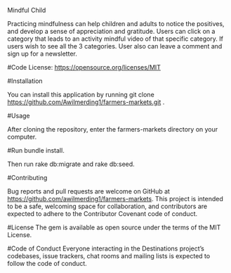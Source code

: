 Mindful Child 

Practicing mindfulness can help children and adults to notice the positives, and develop a sense of appreciation and gratitude. Users can click on a category that leads to an activity mindful video of that specific category. If users wish to see all the 3 categories. User also can leave a comment and sign up for a newsletter. 

#Code License: https://opensource.org/licenses/MIT

#Installation

You can install this application by running git clone https://github.com/Awilmerding1/farmers-markets.git .

#Usage

After cloning the repository, enter the farmers-markets directory on your computer.

#Run bundle install.

Then run rake db:migrate and rake db:seed.

#Contributing

Bug reports and pull requests are welcome on GitHub at https://github.com/awilmerding1/farmers-markets. This project is intended to be a safe, welcoming space for collaboration, and contributors are expected to adhere to the Contributor Covenant code of conduct.

#License
The gem is available as open source under the terms of the MIT License.

#Code of Conduct
Everyone interacting in the Destinations project’s codebases, issue trackers, chat rooms and mailing lists is expected to follow the code of conduct.
